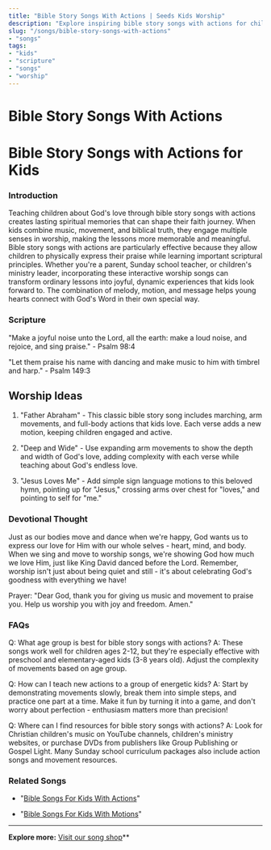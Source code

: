 ```yaml
---
title: "Bible Story Songs With Actions | Seeds Kids Worship"
description: "Explore inspiring bible story songs with actions for children's worship and faith development. Biblical music resources for families and ministry."
slug: "/songs/bible-story-songs-with-actions"
- "songs"
tags:
- "kids"
- "scripture"
- "songs"
- "worship"
---
```


# Bible Story Songs With Actions

# Bible Story Songs with Actions for Kids

### Introduction
Teaching children about God's love through bible story songs with actions creates lasting spiritual memories that can shape their faith journey. When kids combine music, movement, and biblical truth, they engage multiple senses in worship, making the lessons more memorable and meaningful. Bible story songs with actions are particularly effective because they allow children to physically express their praise while learning important scriptural principles. Whether you're a parent, Sunday school teacher, or children's ministry leader, incorporating these interactive worship songs can transform ordinary lessons into joyful, dynamic experiences that kids look forward to. The combination of melody, motion, and message helps young hearts connect with God's Word in their own special way.

### Scripture
"Make a joyful noise unto the Lord, all the earth: make a loud noise, and rejoice, and sing praise." - Psalm 98:4

"Let them praise his name with dancing and make music to him with timbrel and harp." - Psalm 149:3

## Worship Ideas
1. "Father Abraham" - This classic bible story song includes marching, arm movements, and full-body actions that kids love. Each verse adds a new motion, keeping children engaged and active.

2. "Deep and Wide" - Use expanding arm movements to show the depth and width of God's love, adding complexity with each verse while teaching about God's endless love.

3. "Jesus Loves Me" - Add simple sign language motions to this beloved hymn, pointing up for "Jesus," crossing arms over chest for "loves," and pointing to self for "me."

### Devotional Thought
Just as our bodies move and dance when we're happy, God wants us to express our love for Him with our whole selves - heart, mind, and body. When we sing and move to worship songs, we're showing God how much we love Him, just like King David danced before the Lord. Remember, worship isn't just about being quiet and still - it's about celebrating God's goodness with everything we have!

Prayer: "Dear God, thank you for giving us music and movement to praise you. Help us worship you with joy and freedom. Amen."

### FAQs
Q: What age group is best for bible story songs with actions?
A: These songs work well for children ages 2-12, but they're especially effective with preschool and elementary-aged kids (3-8 years old). Adjust the complexity of movements based on age group.

Q: How can I teach new actions to a group of energetic kids?
A: Start by demonstrating movements slowly, break them into simple steps, and practice one part at a time. Make it fun by turning it into a game, and don't worry about perfection - enthusiasm matters more than precision!

Q: Where can I find resources for bible story songs with actions?
A: Look for Christian children's music on YouTube channels, children's ministry websites, or purchase DVDs from publishers like Group Publishing or Gospel Light. Many Sunday school curriculum packages also include action songs and movement resources.

### Related Songs

- "[Bible Songs For Kids With Actions](/songs/bible-songs-for-kids-with-actions/)"

- "[Bible Songs For Kids With Motions](/songs/bible-songs-for-kids-with-motions/)"

---

**Explore more:** [Visit our song shop](https://seedskidsworship.com/shop)**

<!-- Schema Markup -->
<script type="application/ld+json">
{
  "@context": "https://schema.org",
  "@type": "MusicRecording",
  "name": "Bible Story Songs With Actions",
  "byArtist": {
    "@type": "MusicGroup",
    "name": "Seeds Kids Worship"
  },
  "isFamilyFriendly": true,
  "url": "https://seedskidsworship.com/songs/bible-story-songs-with-actions/"
}
</script>